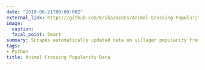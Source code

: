 ```yaml
---
date: "2019-06-21T00:00:00Z"
external_link: https://github.com/ErikaJacobs/Animal-Crossing-Popularity-Data
image:
  caption: 
  focal_point: Smart
summary: Scrapes automatically updated data on villager popularity from the *Animal Crossing* video game series using Airflow (In Progress)
tags:
- Python
title: Animal Crossing Popularity Data
---
```

